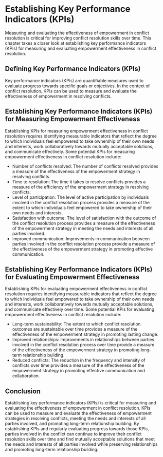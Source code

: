 # Establishing Key Performance Indicators (KPIs)

Measuring and evaluating the effectiveness of empowerment in conflict resolution is critical for improving conflict resolution skills over time. This chapter takes a closer look at establishing key performance indicators (KPIs) for measuring and evaluating empowerment effectiveness in conflict resolution.

Defining Key Performance Indicators (KPIs)
------------------------------------------

Key performance indicators (KPIs) are quantifiable measures used to evaluate progress towards specific goals or objectives. In the context of conflict resolution, KPIs can be used to measure and evaluate the effectiveness of empowerment in resolving conflicts.

Establishing Key Performance Indicators (KPIs) for Measuring Empowerment Effectiveness
--------------------------------------------------------------------------------------

Establishing KPIs for measuring empowerment effectiveness in conflict resolution requires identifying measurable indicators that reflect the degree to which individuals feel empowered to take ownership of their own needs and interests, work collaboratively towards mutually acceptable solutions, and communicate effectively. Some potential KPIs for measuring empowerment effectiveness in conflict resolution include:

* Number of conflicts resolved: The number of conflicts resolved provides a measure of the effectiveness of the empowerment strategy in resolving conflicts.
* Time to resolution: The time it takes to resolve conflicts provides a measure of the efficiency of the empowerment strategy in resolving conflicts.
* Level of participation: The level of active participation by individuals involved in the conflict resolution process provides a measure of the extent to which individuals feel empowered to take ownership of their own needs and interests.
* Satisfaction with outcome: The level of satisfaction with the outcome of the conflict resolution process provides a measure of the effectiveness of the empowerment strategy in meeting the needs and interests of all parties involved.
* Improved communication: Improvements in communication between parties involved in the conflict resolution process provide a measure of the effectiveness of the empowerment strategy in promoting effective communication.

Establishing Key Performance Indicators (KPIs) for Evaluating Empowerment Effectiveness
---------------------------------------------------------------------------------------

Establishing KPIs for evaluating empowerment effectiveness in conflict resolution requires identifying measurable indicators that reflect the degree to which individuals feel empowered to take ownership of their own needs and interests, work collaboratively towards mutually acceptable solutions, and communicate effectively over time. Some potential KPIs for evaluating empowerment effectiveness in conflict resolution include:

* Long-term sustainability: The extent to which conflict resolution outcomes are sustainable over time provides a measure of the effectiveness of the empowerment strategy in promoting lasting change.
* Improved relationships: Improvements in relationships between parties involved in the conflict resolution process over time provide a measure of the effectiveness of the empowerment strategy in promoting long-term relationship building.
* Reduced conflicts: The reduction in the frequency and intensity of conflicts over time provides a measure of the effectiveness of the empowerment strategy in promoting effective communication and collaboration.

Conclusion
----------

Establishing key performance indicators (KPIs) is critical for measuring and evaluating the effectiveness of empowerment in conflict resolution. KPIs can be used to measure and evaluate the effectiveness of empowerment strategies in resolving conflicts, meeting the needs and interests of all parties involved, and promoting long-term relationship building. By establishing KPIs and regularly evaluating progress towards those KPIs, parties involved in the conflict can continue to improve their conflict resolution skills over time and find mutually acceptable solutions that meet the needs and interests of all parties involved while preserving relationships and promoting long-term relationship building.
